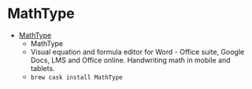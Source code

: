 # MathType
- [MathType](http://www.wiris.com/en/mathtype)
  -  MathType
  - Visual equation and formula editor for Word - Office suite, Google Docs, LMS and Office online. Handwriting math in mobile and tablets.
  - `brew cask install MathType`
